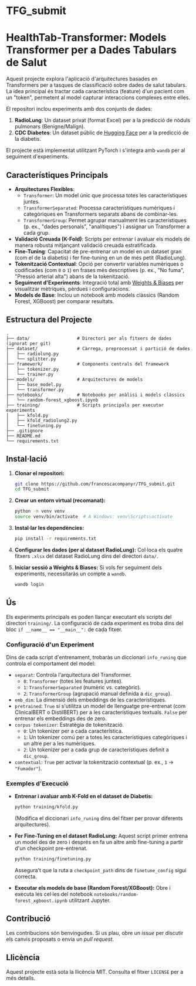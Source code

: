 # TFG_submit

# HealthTab-Transformer: Models Transformer per a Dades Tabulars de Salut

Aquest projecte explora l'aplicació d'arquitectures basades en Transformers per a tasques de classificació sobre dades de salut tabulars. La idea principal és tractar cada característica (feature) d'un pacient com un "token", permetent al model capturar interaccions complexes entre elles.

El repositori inclou experiments amb dos conjunts de dades:
1.  **RadioLung**: Un dataset privat (format Excel) per a la predicció de nòduls pulmonars (Benigne/Malígn).
2.  **CDC Diabetes**: Un dataset públic de [Hugging Face](https://huggingface.co/datasets/Bena345/cdc-diabetes-health-indicators) per a la predicció de la diabetis.

El projecte està implementat utilitzant PyTorch i s'integra amb `wandb` per al seguiment d'experiments.

## Característiques Principals

*   **Arquitectures Flexibles**:
    *   `Transformer`: Un model únic que processa totes les característiques juntes.
    *   `TransformerSeparated`: Processa característiques numèriques i categòriques en Transformers separats abans de combinar-les.
    *   `TransformerGroup`: Permet agrupar manualment les característiques (p. ex., "dades personals", "analítiques") i assignar un Transformer a cada grup.
*   **Validació Creuada (K-Fold)**: Scripts per entrenar i avaluar els models de manera robusta mitjançant validació creuada estratificada.
*   **Fine-Tuning**: Capacitat de pre-entrenar un model en un dataset gran (com el de la diabetis) i fer fine-tuning en un de més petit (RadioLung).
*   **Tokenització Contextual**: Opció per convertir variables numèriques o codificades (com `0` o `1`) en frases més descriptives (p. ex., "No fuma", "Pressió arterial alta") abans de la tokenització.
*   **Seguiment d'Experiments**: Integració total amb [Weights & Biases](https://wandb.ai) per visualitzar mètriques, pèrdues i configuracions.
*   **Models de Base**: Inclou un notebook amb models clàssics (Random Forest, XGBoost) per comparar resultats.

## Estructura del Projecte

```
.
├── data/                  # Directori per als fitxers de dades (ignorat per git)
├── dataset/               # Càrrega, preprocessat i partició de dades
│   ├── radiolung.py
│   └── splitter.py
├── framework/             # Components centrals del framework
│   ├── tokenizer.py
│   └── trainer.py
├── models/                # Arquitectures de models
│   ├── base_model.py
│   └── transformer.py
├── notebooks/             # Notebooks per anàlisi i models clàssics
│   └── random-forest_xgboost.ipynb
├── training/              # Scripts principals per executar experiments
│   ├── kfold.py
│   ├── kfold_radiolung2.py
│   └── finetuning.py
├── .gitignore
├── README.md
└── requirements.txt
```

## Instal·lació

1.  **Clonar el repositori:**
    ```bash
    git clone https://github.com/francescacompanyr/TFG_submit.git
    cd TFG_submit
    ```

2.  **Crear un entorn virtual (recomanat):**
    ```bash
    python -m venv venv
    source venv/bin/activate  # A Windows: venv\Scripts\activate
    ```

3.  **Instal·lar les dependències:**
    ```bash
    pip install -r requirements.txt
    ```

4.  **Configurar les dades (per al dataset RadioLung):**
    Col·loca els quatre fitxers `.xlsx` del dataset RadioLung dins del directori `data/`.

5.  **Iniciar sessió a Weights & Biases:**
    Si vols fer seguiment dels experiments, necessitaràs un compte a `wandb`.
    ```bash
    wandb login
    ```

## Ús

Els experiments principals es poden llançar executant els scripts del directori `training/`. La configuració de cada experiment es troba dins del bloc `if __name__ == "__main__":` de cada fitxer.

### Configuració d'un Experiment

Dins de cada script d'entrenament, trobaràs un diccionari `info_runing` que controla el comportament del model:

*   `separat`: Controla l'arquitectura del Transformer.
    *   `0`: `Transformer` (totes les features juntes).
    *   `1`: `TransformerSeparated` (numèric vs. categòric).
    *   `2`: `TransformerGroup` (agrupació manual definida a `dic_group`).
*   `emb_dim`: La dimensió dels embeddings de les característiques.
*   `pretrained`: `True` si s'utilitza un model de llenguatge pre-entrenat (com ClinicalBERT o DistilBERT) per a les característiques textuals. `False` per entrenar els embeddings des de zero.
*   `corpus tokenizer`: Estratègia de tokenització.
    *   `0`: Un tokenizer per a cada característica.
    *   `1`: Un tokenizer comú per a totes les característiques categòriques i un altre per a les numèriques.
    *   `2`: Un tokenizer per a cada grup de característiques definit a `dic_group`.
*   `contextual`: `True` per activar la tokenització contextual (p. ex., `1` -> `"Fumador"`).

### Exemples d'Execució

*   **Entrenar i avaluar amb K-Fold en el dataset de Diabetis:**
    ```bash
    python training/kfold.py
    ```
    (Modifica el diccionari `info_runing` dins del fitxer per provar diferents arquitectures).

*   **Fer Fine-Tuning en el dataset RadioLung:**
    Aquest script primer entrena un model des de zero i després en fa un altre amb fine-tuning a partir d'un checkpoint pre-entrenat.
    ```bash
    python training/finetuning.py
    ```
    Assegura't que la ruta a `checkpoint_path` dins de `finetune_config` sigui correcta.

*   **Executar els models de base (Random Forest/XGBoost):**
    Obre i executa les cel·les del notebook `notebooks/random-forest_xgboost.ipynb` utilitzant Jupyter.

## Contribució

Les contribucions són benvingudes. Si us plau, obre un *issue* per discutir els canvis proposats o envia un *pull request*.

## Llicència

Aquest projecte està sota la llicència MIT. Consulta el fitxer `LICENSE` per a més detalls.
